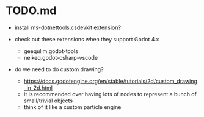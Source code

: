 # TODO.md

- install ms-dotnettools.csdevkit extension?

- check out these extensions when they support Godot 4.x

  - geequlim.godot-tools
  - neikeq.godot-csharp-vscode

- do we need to do custom drawing?
  - https://docs.godotengine.org/en/stable/tutorials/2d/custom_drawing_in_2d.html
  - it is recommended over having lots of nodes to represent a bunch of small/trivial objects
  - think of it like a custom particle engine
